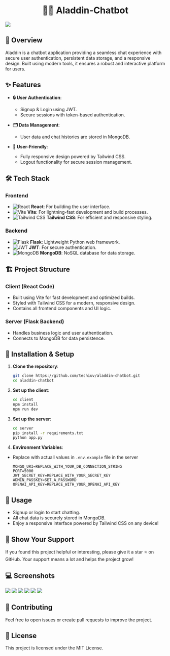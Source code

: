 <h1 align="center">🧞‍♂️ Aladdin-Chatbot</h1>

<img src="previews/Screenshot (44).png"/>

## 🚀 Overview

Aladdin is a chatbot application providing a seamless chat experience with secure user authentication, persistent data storage, and a responsive design. Built using modern tools, it ensures a robust and interactive platform for users.

## ✨ Features

- **🔒 User Authentication**:

  - Signup & Login using JWT.
  - Secure sessions with token-based authentication.

- **🗂️ Data Management**:

  - User data and chat histories are stored in MongoDB.

- **📱 User-Friendly**:
  - Fully responsive design powered by Tailwind CSS.
  - Logout functionality for secure session management.

## 🛠️ Tech Stack

### **Frontend**

- ![React](https://img.shields.io/badge/-React-61DAFB?style=flat-square&logo=react&logoColor=white) **React**: For building the user interface.
- ![Vite](https://img.shields.io/badge/-Vite-646CFF?style=flat-square&logo=vite&logoColor=white) **Vite**: For lightning-fast development and build processes.
- ![Tailwind CSS](https://img.shields.io/badge/-Tailwind%20CSS-38B2AC?style=flat-square&logo=tailwind-css&logoColor=white) **Tailwind CSS**: For efficient and responsive styling.

### **Backend**

- ![Flask](https://img.shields.io/badge/-Flask-000000?style=flat-square&logo=flask&logoColor=white) **Flask**: Lightweight Python web framework.
- ![JWT](https://img.shields.io/badge/-JWT-000000?style=flat-square&logo=json-web-tokens&logoColor=white) **JWT**: For secure authentication.
- ![MongoDB](https://img.shields.io/badge/-MongoDB-47A248?style=flat-square&logo=mongodb&logoColor=white) **MongoDB**: NoSQL database for data storage.

## 🏗️ Project Structure

### **Client (React Code)**

- Built using Vite for fast development and optimized builds.
- Styled with Tailwind CSS for a modern, responsive design.
- Contains all frontend components and UI logic.

### **Server (Flask Backend)**

- Handles business logic and user authentication.
- Connects to MongoDB for data persistence.

## 🔧 Installation & Setup

1. **Clone the repository**:
   ```bash
   git clone https://github.com/techiuv/aladdin-chatbot.git
   cd aladdin-chatbot
   ```
2. **Set up the client**:
   ```bash
   cd client
   npm install
   npm run dev
   ```
3. **Set up the server**:

   ```bash
   cd server
   pip install -r requirements.txt
   python app.py

   ```

4. **Environment Variables**:

- Replace with actuall values in `.env.example` file in the server

  ```env
  MONGO_URI=REPLACE_WITH_YOUR_DB_CONNECTION_STRING
  PORT=5000
  JWT_SECRET_KEY=REPLACE_WITH_YOUR_SECRET_KEY
  ADMIN_PASSKEY=SET_A_PASSWORD
  OPENAI_API_KEY=REPLACE_WITH_YOUR_OPENAI_API_KEY
  ```

## 📜 Usage

- Signup or login to start chatting.
- All chat data is securely stored in MongoDB.
- Enjoy a responsive interface powered by Tailwind CSS on any device!

## 🌟 Show Your Support

If you found this project helpful or interesting, please give it a star ⭐ on GitHub. Your support means a lot and helps the project grow!

## 💻 Screenshots

<img src="previews/Screenshot (45).png"/>
<img src="previews/Screenshot (46).png"/>
<img src="previews/Screenshot (47).png"/>
<img src="previews/Screenshot (48).png"/>
<img src="previews/Screenshot (49).png"/>
<img src="previews/Screenshot (50).png"/>

## 🤝 Contributing

Feel free to open issues or create pull requests to improve the project.

## 📜 License

This project is licensed under the MIT License.
